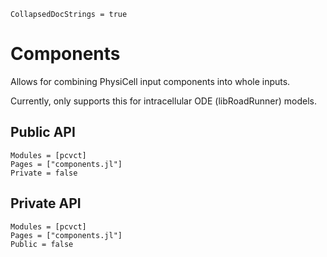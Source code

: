 ```@meta
CollapsedDocStrings = true
```

# Components

Allows for combining PhysiCell input components into whole inputs.

Currently, only supports this for intracellular ODE (libRoadRunner) models.

## Public API
```@autodocs
Modules = [pcvct]
Pages = ["components.jl"]
Private = false
```

## Private API
```@autodocs
Modules = [pcvct]
Pages = ["components.jl"]
Public = false
```